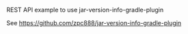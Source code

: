 REST API example to use jar-version-info-gradle-plugin

See https://github.com/zpc888/jar-version-info-gradle-plugin
